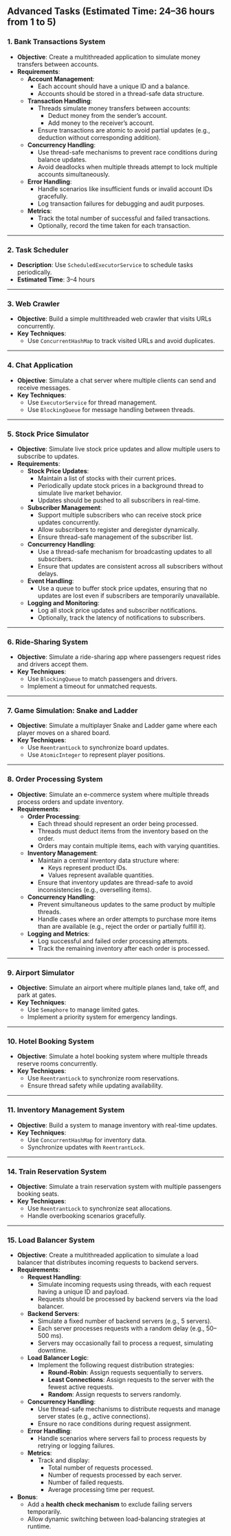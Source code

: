 ## **Advanced Tasks** (Estimated Time: 24–36 hours from 1 to 5)

### 1. Bank Transactions System
- **Objective**: Create a multithreaded application to simulate money transfers between accounts.
- **Requirements**:
  - **Account Management**:
    - Each account should have a unique ID and a balance.
    - Accounts should be stored in a thread-safe data structure.
  - **Transaction Handling**:
    - Threads simulate money transfers between accounts:
      - Deduct money from the sender’s account.
      - Add money to the receiver’s account.
    - Ensure transactions are atomic to avoid partial updates (e.g., deduction without corresponding addition).
  - **Concurrency Handling**:
    - Use thread-safe mechanisms to prevent race conditions during balance updates.
    - Avoid deadlocks when multiple threads attempt to lock multiple accounts simultaneously.
  - **Error Handling**:
    - Handle scenarios like insufficient funds or invalid account IDs gracefully.
    - Log transaction failures for debugging and audit purposes.
  - **Metrics**:
    - Track the total number of successful and failed transactions.
    - Optionally, record the time taken for each transaction.

---

### 2. **Task Scheduler**
- **Description**: Use `ScheduledExecutorService` to schedule tasks periodically.
- **Estimated Time**: 3–4 hours

---

### 3. Web Crawler
- **Objective**: Build a simple multithreaded web crawler that visits URLs concurrently.
- **Key Techniques**:
   - Use `ConcurrentHashMap` to track visited URLs and avoid duplicates.

---

### 4. Chat Application
- **Objective**: Simulate a chat server where multiple clients can send and receive messages.
- **Key Techniques**:
   - Use `ExecutorService` for thread management.
   - Use `BlockingQueue` for message handling between threads.

---

### 5. Stock Price Simulator
- **Objective**: Simulate live stock price updates and allow multiple users to subscribe to updates.
- **Requirements**:
  - **Stock Price Updates**:
    - Maintain a list of stocks with their current prices.
    - Periodically update stock prices in a background thread to simulate live market behavior.
    - Updates should be pushed to all subscribers in real-time.
  - **Subscriber Management**:
    - Support multiple subscribers who can receive stock price updates concurrently.
    - Allow subscribers to register and deregister dynamically.
    - Ensure thread-safe management of the subscriber list.
  - **Concurrency Handling**:
    - Use a thread-safe mechanism for broadcasting updates to all subscribers.
    - Ensure that updates are consistent across all subscribers without delays.
  - **Event Handling**:
    - Use a queue to buffer stock price updates, ensuring that no updates are lost even if subscribers are temporarily unavailable.
  - **Logging and Monitoring**:
    - Log all stock price updates and subscriber notifications.
    - Optionally, track the latency of notifications to subscribers.

---

### 6. Ride-Sharing System
- **Objective**: Simulate a ride-sharing app where passengers request rides and drivers accept them.
- **Key Techniques**:
   - Use `BlockingQueue` to match passengers and drivers.
   - Implement a timeout for unmatched requests.

---

### 7. Game Simulation: Snake and Ladder
- **Objective**: Simulate a multiplayer Snake and Ladder game where each player moves on a shared board.
- **Key Techniques**:
   - Use `ReentrantLock` to synchronize board updates.
   - Use `AtomicInteger` to represent player positions.

---

### 8. Order Processing System
- **Objective**: Simulate an e-commerce system where multiple threads process orders and update inventory.
- **Requirements**:
  - **Order Processing**:
    - Each thread should represent an order being processed.
    - Threads must deduct items from the inventory based on the order.
    - Orders may contain multiple items, each with varying quantities.
  - **Inventory Management**:
    - Maintain a central inventory data structure where:
      - Keys represent product IDs.
      - Values represent available quantities.
    - Ensure that inventory updates are thread-safe to avoid inconsistencies (e.g., overselling items).
  - **Concurrency Handling**:
    - Prevent simultaneous updates to the same product by multiple threads.
    - Handle cases where an order attempts to purchase more items than are available (e.g., reject the order or partially fulfill it).
  - **Logging and Metrics**:
    - Log successful and failed order processing attempts.
    - Track the remaining inventory after each order is processed.

---

### 9. Airport Simulator
- **Objective**: Simulate an airport where multiple planes land, take off, and park at gates.
- **Key Techniques**:
   - Use `Semaphore` to manage limited gates.
   - Implement a priority system for emergency landings.

---

### 10. Hotel Booking System
- **Objective**: Simulate a hotel booking system where multiple threads reserve rooms concurrently.
- **Key Techniques**:
   - Use `ReentrantLock` to synchronize room reservations.
   - Ensure thread safety while updating availability.

---

### 11. Inventory Management System
- **Objective**: Build a system to manage inventory with real-time updates.
- **Key Techniques**:
   - Use `ConcurrentHashMap` for inventory data.
   - Synchronize updates with `ReentrantLock`.

---

### 14. Train Reservation System
- **Objective**: Simulate a train reservation system with multiple passengers booking seats.
- **Key Techniques**:
   - Use `ReentrantLock` to synchronize seat allocations.
   - Handle overbooking scenarios gracefully.

---

### 15. Load Balancer System
- **Objective**: Create a multithreaded application to simulate a load balancer that distributes incoming requests to backend servers.
- **Requirements**:
  - **Request Handling**:
    - Simulate incoming requests using threads, with each request having a unique ID and payload.
    - Requests should be processed by backend servers via the load balancer.
  - **Backend Servers**:
    - Simulate a fixed number of backend servers (e.g., 5 servers).
    - Each server processes requests with a random delay (e.g., 50–500 ms).
    - Servers may occasionally fail to process a request, simulating downtime.
  - **Load Balancer Logic**:
    - Implement the following request distribution strategies:
      - **Round-Robin**: Assign requests sequentially to servers.
      - **Least Connections**: Assign requests to the server with the fewest active requests.
      - **Random**: Assign requests to servers randomly.
  - **Concurrency Handling**:
    - Use thread-safe mechanisms to distribute requests and manage server states (e.g., active connections).
    - Ensure no race conditions during request assignment.
  - **Error Handling**:
    - Handle scenarios where servers fail to process requests by retrying or logging failures.
  - **Metrics**:
    - Track and display:
      - Total number of requests processed.
      - Number of requests processed by each server.
      - Number of failed requests.
      - Average processing time per request.
- **Bonus**:
  - Add a **health check mechanism** to exclude failing servers temporarily.
  - Allow dynamic switching between load-balancing strategies at runtime.
